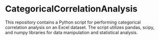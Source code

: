 # CategoricalCorrelationAnalysis
This repository contains a Python script for performing categorical correlation analysis on an Excel dataset. The script utilizes pandas, scipy, and numpy libraries for data manipulation and statistical analysis.
